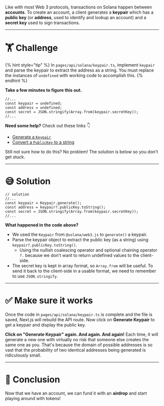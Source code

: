 Like with most Web 3 protocols, transactions on Solana happen between **accounts**. To create an account, a client generates a **keypair** which has a **public key** (or **address**, used to identify and lookup an account) and a **secret key** used to sign transactions.

---

# 🏋️ Challenge

{% hint style="tip" %}
In `pages/api/solana/keypair.ts`, implement `keypair` and parse the keypair to extract the address as a string. You must replace the instances of `undefined` with working code to accomplish this.
{% endhint %}

**Take a few minutes to figure this out.**

```tsx
//...
const keypair = undefined;
const address = undefined;
const secret = JSON.stringify(Array.from(keypair.secretKey));
//...
```

**Need some help?** Check out these links 👇

- [Generate a `Keypair`](https://solana-labs.github.io/solana-web3.js/classes/Keypair.html#constructor)
- [Convert a `PublicKey` to a string](https://solana-labs.github.io/solana-web3.js/classes/PublicKey.html#toString)

Still not sure how to do this? No problem! The solution is below so you don't get stuck.

---

# 😅 Solution

```tsx
// solution
//...
const keypair = Keypair.generate();
const address = keypair?.publicKey.toString();
const secret = JSON.stringify(Array.from(keypair.secretKey));
//...
```

**What happened in the code above?**

- We used the `Keypair` from `@solana/web3.js` to `generate()` a keypair.
- Parse the keypair object to extract the public key (as a string) using `keypair?.publicKey.toString()`.
  - Using the nullish coalescing operator and optional chaining operator `?.` because we don't want to return undefined values to the client-side.
- The secret key is kept in array format, so `Array.from` will be useful. To send it back to the client-side in a usable format, we need to remember to use `JSON.stringify`.

---

# ✅ Make sure it works

Once the code in `pages/api/solana/keypair.ts` is complete and the file is saved, Next.js will rebuild the API route. Now click on **Generate Keypair** to get a keypair and display the public key.

**Click on "Generate Keypair" again. And again. And again!** Each time, it will generate a new one with virtually no risk that someone else creates the same one as you. That's because the domain of possible addresses is so vast that the probability of two identical addresses being generated is ridiculously small.

---

# 🏁 Conclusion

Now that we have an account, we can fund it with an **airdrop** and start playing around with tokens!
